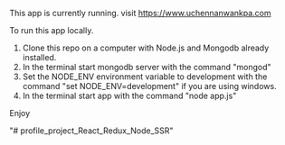 This app is currently running. visit  https://www.uchennanwankpa.com

To run this app locally. 
1)  Clone this repo on a computer with Node.js and Mongodb already installed.
2)  In the terminal start mongodb server with the command "mongod"
3)  Set the NODE_ENV environment variable to development with the command "set NODE_ENV=development" if you are using windows.
4)  In the terminal start app with the command "node app.js"

Enjoy

"# profile_project_React_Redux_Node_SSR" 
